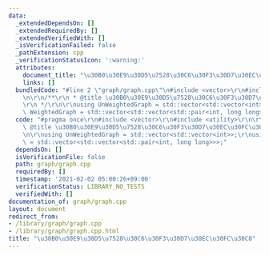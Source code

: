 ```yaml
---
data:
  _extendedDependsOn: []
  _extendedRequiredBy: []
  _extendedVerifiedWith: []
  _isVerificationFailed: false
  _pathExtension: cpp
  _verificationStatusIcon: ':warning:'
  attributes:
    document_title: "\u30B0\u30E9\u30D5\u7528\u30C6\u30F3\u30D7\u30EC\u30FC\u30C8"
    links: []
  bundledCode: "#line 2 \"graph/graph.cpp\"\n#include <vector>\r\n#include <utility>\r\
    \n\r\n/**\r\n * @title \u30B0\u30E9\u30D5\u7528\u30C6\u30F3\u30D7\u30EC\u30FC\u30C8\
    \r\n */\r\n\r\nusing UnWeightedGraph = std::vector<std::vector<int>>;\r\nusing\
    \ WeightedGraph = std::vector<std::vector<std::pair<int, long long>>>;\n"
  code: "#pragma once\r\n#include <vector>\r\n#include <utility>\r\n\r\n/**\r\n *\
    \ @title \u30B0\u30E9\u30D5\u7528\u30C6\u30F3\u30D7\u30EC\u30FC\u30C8\r\n */\r\
    \n\r\nusing UnWeightedGraph = std::vector<std::vector<int>>;\r\nusing WeightedGraph\
    \ = std::vector<std::vector<std::pair<int, long long>>>;"
  dependsOn: []
  isVerificationFile: false
  path: graph/graph.cpp
  requiredBy: []
  timestamp: '2021-02-02 05:00:26+09:00'
  verificationStatus: LIBRARY_NO_TESTS
  verifiedWith: []
documentation_of: graph/graph.cpp
layout: document
redirect_from:
- /library/graph/graph.cpp
- /library/graph/graph.cpp.html
title: "\u30B0\u30E9\u30D5\u7528\u30C6\u30F3\u30D7\u30EC\u30FC\u30C8"
---
```


